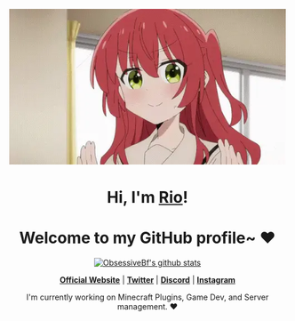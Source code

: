 <p align="center">
  <a href="https://www.obsessive.cc"><img src="kita-ikuyo-rap.webp" alt="Banner"></a>
</p>

<h1 align="center">Hi, I'm <a href="https://www.obsessive.cc">Rio</a>!</h1>
<h1 align="center">Welcome to my GitHub profile~ ❤</h1>

<p align="center">
  <a href="https://github.com/ObsessiveBf"><img src="https://github-readme-stats.vercel.app/api?username=ObsessiveBf&hide_border=true&show_icons=true" alt="ObsessiveBf's github stats"></a>
</p>

<p align="center">
  <strong><a href="https://www.obsessive.cc">Official Website</a></strong> |
  <strong><a href="https://twitter.com/_ObsessiveBf">Twitter</a></strong> |
  <strong><a href="https://discord.gg/fbFD7J7eeP">Discord</a></strong> |
  <strong><a href="https://www.instagram.com/_obsessivebf/">Instagram</a></strong> 
</p>

<p align="center"> I'm currently working on Minecraft Plugins, Game Dev, and Server management. ❤</p>

